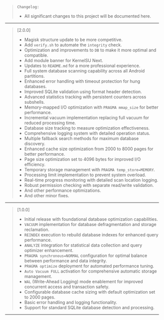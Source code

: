 > `Changelog:`
> - All significant changes to this project will be documented here.
---

> [2.0.0]
>
> - Magisk structure update to be more competitive.
> - Add `verify.sh` to automate the `integrity` check.
> - Optimization and improvements to `DB` to make it more optimal and compatible.
> - Add module banner for KernelSU Next.
> - Updates to `README.md` for a more professional experience.
> - Full system database scanning capability across all Android partitions.
> - Enhanced error handling with timeout protection for hung databases.
> - Improved SQLite validation using format header detection.
> - Advanced statistics tracking with persistent counters across subshells.
> - Memory-mapped I/O optimization with `PRAGMA mmap_size` for better performance.
> - Incremental vacuum implementation replacing full vacuum for reduced processing time.
> - Database size tracking to measure optimization effectiveness.
> - Comprehensive logging system with detailed operation status.
> - Multiple fallback search methods for maximum database discovery.
> - Enhanced cache size optimization from 2000 to 8000 pages for better performance.
> - Page size optimization set to 4096 bytes for improved I/O efficiency.
> - Temporary storage management with `PRAGMA temp_store=MEMORY`.
> - Processing limit implementation to prevent system overload.
> - Real-time progress monitoring with detailed scan location logging.
> - Robust permission checking with separate read/write validation.
> - And other performance optimizations.
> - And other minor fixes.
---

> [1.0.0]
>
> - Initial release with foundational database optimization capabilities.
> - `VACUUM` implementation for database defragmentation and storage reclamation.
> - `REINDEX` execution to rebuild database indexes for enhanced query performance.
> - `ANALYZE` integration for statistical data collection and query optimizer enhancement.
> - `PRAGMA synchronous=NORMAL` configuration for optimal balance between performance and data integrity.
> - `PRAGMA optimize` deployment for automated performance tuning.
> - `Auto Vacuum FULL` activation for comprehensive automatic storage management.
> - `WAL` (Write-Ahead Logging) mode enablement for improved concurrent access and transaction safety.
> - Configurable database cache sizing with default optimization set to 2000 pages.
> - Basic error handling and logging functionality.
> - Support for standard SQLite database detection and processing.
---